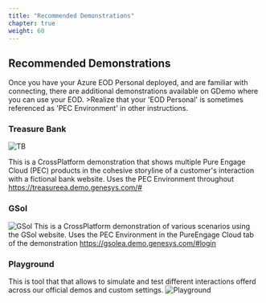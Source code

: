 ```yaml
---
title: "Recommended Demonstrations"
chapter: true
weight: 60
---
```


## Recommended Demonstrations

Once you have your Azure EOD Personal deployed, and are familiar with connecting, there are additional demonstrations available on GDemo where you can use your EOD. >Realize that your 'EOD Personal' is sometimes referenced as 'PEC Environment' in other instructions. 

### Treasure Bank
![TB](/images/TD0.PNG)

This is a CrossPlatform demonstration that shows multiple Pure Engage Cloud (PEC) products in the cohesive storyline of a customer's interaction with a fictional bank website. Uses the PEC Environment throughout https://treasureea.demo.genesys.com/#


### GSol
![GSol](/images/GSol.PNG)
This is a CrossPlatform demonstration of various scenarios using the GSol website. Uses the PEC Environment in the PureEngage Cloud tab of the demonstration https://gsolea.demo.genesys.com/#login

### Playground 

This is tool that that allows to simulate and test different interactions offerd across our official demos and custom settings.
![Playground](/images/Playground.PNG)
